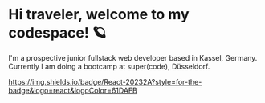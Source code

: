 <h1 style="margin: 0;">Hi traveler, welcome to my codespace! 🪐</h1>

<p>I'm a prospective junior fullstack web developer based in Kassel, Germany.<br \> Currently I am doing a bootcamp at super(code), Düsseldorf.</p>

[](https://img.shields.io/badge/HTML5-E34F26?style=for-the-badge&logo=html5&logoColor=white) https://img.shields.io/badge/React-20232A?style=for-the-badge&logo=react&logoColor=61DAFB 

